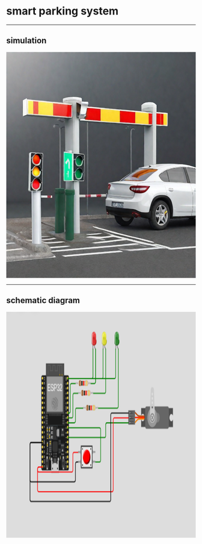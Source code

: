 # smart parking system
---
## simulation
<img src="https://github.com/AhmadEsmail/Smart-parking-system-ESP32/blob/main/1705233509657.png" alt="Project Logo" width="800" height="600">

---
## schematic diagram

<img src="https://github.com/AhmadEsmail/Smart-parking-system-ESP32/blob/main/simulation.PNG" alt="Project Logo" width="800" height="600">

